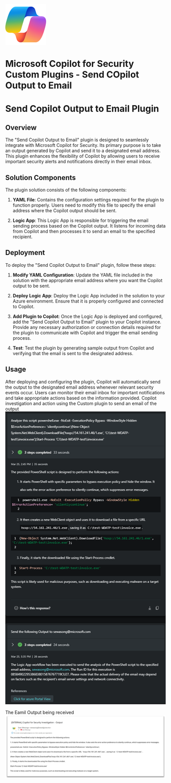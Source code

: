 ![Copilot for Security Overview](https://github.com/Azure/Copilot-For-Security/blob/main/Images/ic_fluent_copilot_64_64%402x.png)
# Microsoft Copilot for Security Custom Plugins - Send COpilot Output to Email 

# Send Copilot Output to Email Plugin

## Overview

The "Send Copilot Output to Email" plugin is designed to seamlessly integrate with Microsoft Copilot for Security. Its primary purpose is to take an output generated by Copilot and send it to a designated email address. This plugin enhances the flexibility of Copilot by allowing users to receive important security alerts and notifications directly in their email inbox.

## Solution Components

The plugin solution consists of the following components:

1. **YAML File**: Contains the configuration settings required for the plugin to function properly. Users need to modify this file to specify the email address where the Copilot output should be sent.

2. **Logic App**: This Logic App is responsible for triggering the email sending process based on the Copilot output. It listens for incoming data from Copilot and then processes it to send an email to the specified recipient.

## Deployment

To deploy the "Send Copilot Output to Email" plugin, follow these steps:

1. **Modify YAML Configuration**: Update the YAML file included in the solution with the appropriate email address where you want the Copilot output to be sent.

2. **Deploy Logic App**: Deploy the Logic App included in the solution to your Azure environment. Ensure that it is properly configured and connected to Copilot.

3. **Add Plugin to Copilot**: Once the Logic App is deployed and configured, add the "Send Copilot Output to Email" plugin to your Copilot instance. Provide any necessary authorization or connection details required for the plugin to communicate with Copilot and trigger the email sending process.

4. **Test**: Test the plugin by generating sample output from Copilot and verifying that the email is sent to the designated address.

## Usage

After deploying and configuring the plugin, Copilot will automatically send the output to the designated email address whenever relevant security events occur. Users can monitor their email inbox for important notifications and take appropriate actions based on the information provided.
Copilot investigation and action using the Custom plugin to send an email of the output 
![Copilot Output to Email](https://github.com/Azure/Copilot-For-Security/blob/main/Custom%20Plugins/Community%20Based%20Plugins/Images/Copilotoutputtoemail1.png)

The Eamil Output being received
![Copilot Output to Email](https://github.com/Azure/Copilot-For-Security/blob/main/Custom%20Plugins/Community%20Based%20Plugins/Images/Copilotoutputtoemail2.png)

